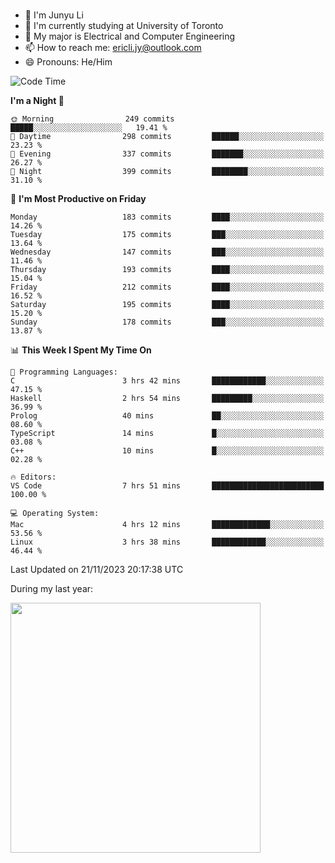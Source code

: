 ### 
- 👨 I'm Junyu Li
- 📖 I'm currently studying at University of Toronto
- 🌱 My major is Electrical and Computer Engineering
- 📫 How to reach me: ericli.jy@outlook.com
- 😄 Pronouns: He/Him

<!--
<p align="left">  
  <img height="180em" src="https://github-readme-stats-git-master-ericjyli.vercel.app/api?username=ericjyli&theme=tokyonight&show_icons=true&count_private=true&include_orgs=true" />
  <img height="180em" src="https://github-readme-stats-git-master-ericjyli.vercel.app/api/top-langs/?username=ericjyli&theme=tokyonight&count_private=true&include_orgs=true&include_orgs=true&layout=compact" />
</p>
-->

<!--START_SECTION:waka-->
![Code Time](http://img.shields.io/badge/Code%20Time-338%20hrs%208%20mins-blue)

**I'm a Night 🦉** 

```text
🌞 Morning                249 commits         █████░░░░░░░░░░░░░░░░░░░░   19.41 % 
🌆 Daytime                298 commits         ██████░░░░░░░░░░░░░░░░░░░   23.23 % 
🌃 Evening                337 commits         ███████░░░░░░░░░░░░░░░░░░   26.27 % 
🌙 Night                  399 commits         ████████░░░░░░░░░░░░░░░░░   31.10 % 
```
📅 **I'm Most Productive on Friday** 

```text
Monday                   183 commits         ████░░░░░░░░░░░░░░░░░░░░░   14.26 % 
Tuesday                  175 commits         ███░░░░░░░░░░░░░░░░░░░░░░   13.64 % 
Wednesday                147 commits         ███░░░░░░░░░░░░░░░░░░░░░░   11.46 % 
Thursday                 193 commits         ████░░░░░░░░░░░░░░░░░░░░░   15.04 % 
Friday                   212 commits         ████░░░░░░░░░░░░░░░░░░░░░   16.52 % 
Saturday                 195 commits         ████░░░░░░░░░░░░░░░░░░░░░   15.20 % 
Sunday                   178 commits         ███░░░░░░░░░░░░░░░░░░░░░░   13.87 % 
```


📊 **This Week I Spent My Time On** 

```text
💬 Programming Languages: 
C                        3 hrs 42 mins       ████████████░░░░░░░░░░░░░   47.15 % 
Haskell                  2 hrs 54 mins       █████████░░░░░░░░░░░░░░░░   36.99 % 
Prolog                   40 mins             ██░░░░░░░░░░░░░░░░░░░░░░░   08.60 % 
TypeScript               14 mins             █░░░░░░░░░░░░░░░░░░░░░░░░   03.08 % 
C++                      10 mins             █░░░░░░░░░░░░░░░░░░░░░░░░   02.28 % 

🔥 Editors: 
VS Code                  7 hrs 51 mins       █████████████████████████   100.00 % 

💻 Operating System: 
Mac                      4 hrs 12 mins       █████████████░░░░░░░░░░░░   53.56 % 
Linux                    3 hrs 38 mins       ████████████░░░░░░░░░░░░░   46.44 % 
```


 Last Updated on 21/11/2023 20:17:38 UTC
<!--END_SECTION:waka-->

<p> During my last year: </p>
<img height="400em" src="https://github-readme-stats-git-master-ericjyli.vercel.app/api/wakatime?username=ericjyli&layout=compact&theme=tokyonight" />

<!--
Here are some ideas to get you started:

- 🔭 I’m currently working on ...
- 🌱 I’m currently learning ...
- 👯 I’m looking to collaborate on ...
- 🤔 I’m looking for help with ...
- 💬 Ask me about ...
- 📫 How to reach me: ...
- 😄 Pronouns: ...
- ⚡ Fun fact: ...
-->
